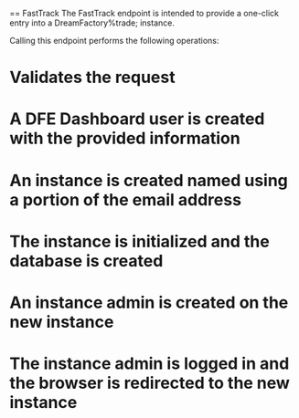 == FastTrack
The FastTrack endpoint is intended to provide a one-click entry into a DreamFactory%trade; instance.

Calling this endpoint performs the following operations:

# Validates the request
# A DFE Dashboard user is created with the provided information
# An instance is created named using a portion of the email address
# The instance is initialized and the database is created
# An instance admin is created on the new instance
# The instance admin is logged in and the browser is redirected to the new instance
